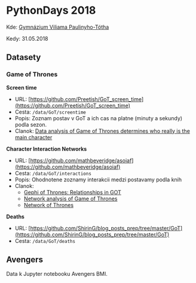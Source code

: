 # PythonDays 2018

Kde: [Gymnázium Viliama Paulinyho-Tótha](http://gymmt.sk/)

Kedy: 31.05.2018



## Datasety

### Game of Thrones

**Screen time**

- URL: [https://github.com/Preetish/GoT_screen_time](https://github.com/Preetish/GoT_screen_time)
- Cesta: `/data/GoT/screentime`
- Popis: Zoznam postav v GoT a ich cas na platne (minuty a sekundy) podla sezon.
- Clanok: [Data analysis of Game of Thrones determines who really is the main character](https://thenextweb.com/contributors/2017/10/06/data-analysis-reveals-main-character-along-game-thrones/)

**Character Interaction Networks**

- URL: [https://github.com/mathbeveridge/asoiaf](https://github.com/mathbeveridge/asoiaf)
- Cesta: `/data/GoT/interactions` 
- Popis: Ohodnotene zoznamy interakcii medzi postavamy podla knih
- Clanok:
	- [Gephi of Thrones: Relationships in GOT](http://studentwork.prattsi.org/infovis/2017/11/04/gephi-thrones-relationships-got/)
	- [Network analysis of Game of Thrones](https://datascienceplus.com/network-analysis-of-game-of-thrones/)
	- [Network of Thrones](https://networkofthrones.wordpress.com)

**Deaths**
- URL: [https://github.com/ShirinG/blog_posts_prep/tree/master/GoT](https://github.com/ShirinG/blog_posts_prep/tree/master/GoT)
- Cesta: `/data/GoT/deaths`

## Avengers

Data k Jupyter notebooku Avengers BMI.
